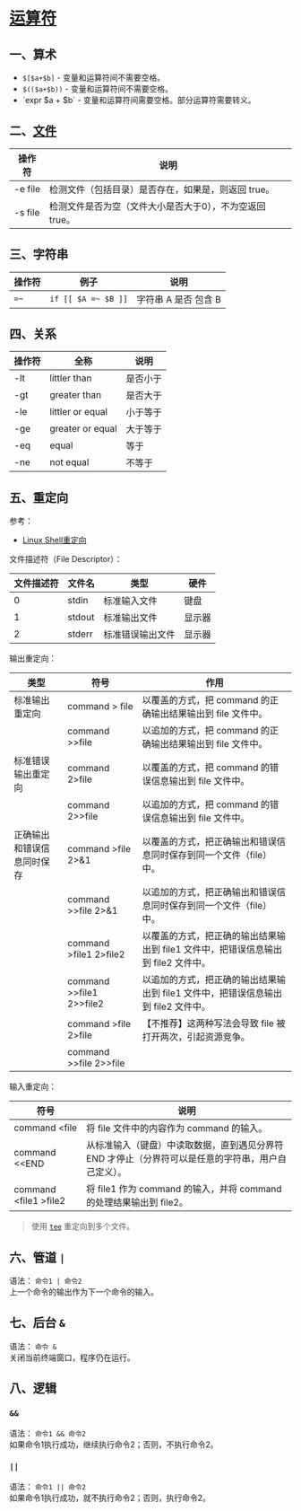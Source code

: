 # [运算符](https://www.runoob.com/linux/linux-shell-basic-operators.html)

## 一、算术

- `$[$a+$b]` - 变量和运算符间不需要空格。
- `$(($a+$b))` - 变量和运算符间不需要空格。
- \`expr $a + $b\` - 变量和运算符间需要空格。部分运算符需要转义。

## 二、[文件](https://www.runoob.com/linux/linux-shell-basic-operators.html)

| 操作符 | 说明 |
| --- | --- |
| -e file | 检测文件（包括目录）是否存在，如果是，则返回 true。 |
| -s file | 检测文件是否为空（文件大小是否大于0），不为空返回 true。 |

## 三、字符串

| 操作符 | 例子 | 说明 |
| --- | --- | --- |
| `=~` | `if [[ $A =~ $B ]]` | 字符串 A 是否 包含 B |

## 四、关系

| 操作符 | 全称 | 说明 |
| --- | --- | --- |
| -lt | littler than | 是否小于 |
| -gt | greater than | 是否大于 |
| -le | littler or equal | 小于等于 |
| -ge | greater or equal | 大于等于 |
| -eq | equal | 等于 |
| -ne | not equal | 不等于 |

## 五、重定向

参考：

- [Linux Shell重定向](http://c.biancheng.net/view/942.html)

文件描述符（File Descriptor）：

| 文件描述符 | 文件名 | 类型 | 硬件 |
| --- | --- | --- | --- |
| 0 | stdin | 标准输入文件 | 键盘 |
| 1 | stdout | 标准输出文件 | 显示器 |
| 2 | stderr | 标准错误输出文件 | 显示器 |

输出重定向：

| 类型 | 符号 | 作用 |
| --- | --- | --- |
| 标准输出重定向 | command > file | 以覆盖的方式，把 command 的正确输出结果输出到 file 文件中。 |
| | command >>file | 以追加的方式，把 command 的正确输出结果输出到 file 文件中。 |
| 标准错误输出重定向 | command 2>file | 以覆盖的方式，把 command 的错误信息输出到 file 文件中。 |
| | command 2>>file | 以追加的方式，把 command 的错误信息输出到 file 文件中。 |
| 正确输出和错误信息同时保存 | command >file 2>&1 | 以覆盖的方式，把正确输出和错误信息同时保存到同一个文件（file）中。 |
| | command >>file 2>&1 | 以追加的方式，把正确输出和错误信息同时保存到同一个文件（file）中。 |
| | command >file1 2>file2 | 以覆盖的方式，把正确的输出结果输出到 file1 文件中，把错误信息输出到 file2 文件中。 |
| | command >>file1  2>>file2 | 以追加的方式，把正确的输出结果输出到 file1 文件中，把错误信息输出到 file2 文件中。 |
| | command >file 2>file | 【不推荐】这两种写法会导致 file 被打开两次，引起资源竞争。 |
| | command >>file 2>>file | |

输入重定向：  

| 符号 | 说明 |
| --- | --- |
| command \<file | 将 file 文件中的内容作为 command 的输入。 |
| command \<\<END | 从标准输入（键盘）中读取数据，直到遇见分界符 END 才停止（分界符可以是任意的字符串，用户自己定义）。 |
| command \<file1 >file2 | 将 file1 作为 command 的输入，并将 command 的处理结果输出到 file2。 |

>使用 [`tee`](https://github.com/nonelittlesong/study-ubuntu/blob/master/Tutorials/RUNOOB/Linux%E5%91%BD%E4%BB%A4%E5%A4%A7%E5%85%A8/%E6%96%87%E4%BB%B6%E7%AE%A1%E7%90%86/tee.md) 重定向到多个文件。  

## 六、管道 `|`

语法： `命令1 | 命令2`   
上一个命令的输出作为下一个命令的输入。

## 七、后台 `&`

语法： `命令 &`  
关闭当前终端窗口，程序仍在运行。

## 八、逻辑

### `&&`

语法： `命令1 && 命令2`  
如果命令1执行成功，继续执行命令2；否则，不执行命令2。

### `||`

语法： `命令1 || 命令2`  
如果命令1执行成功，就不执行命令2；否则，执行命令2。
